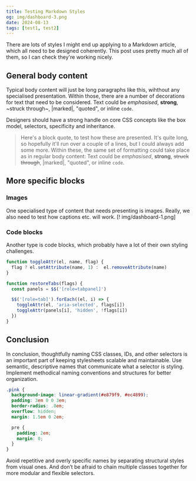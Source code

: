 ```yaml
---
title: Testing Markdown Styles
og: img/dashboard-3.png
date: 2024-08-13
tags: [test1, test2]
---
```


There are lots of styles I might end up applying to a Markdown article, which all need to be designed coherently. This post uses pretty much all of them, so I can check they're working nicely.

## General body content

Typical body content will just be long paragraphs like this, wihthout any specialised presentation. Within those, there are a number of decorations for text that need to be considered. Text could be *emphasised*, **strong**, ~struck through~, |marked|, "quoted", or inline `code`.

Designers should have a strong handle on core CSS concepts like the box model, selectors, specificity and inheritance.

> Here's a block quote, to test how these are presented. It's quite long, so hopefully it'll run over a couple of a lines, but I could always add some more.
> Within these, the same set of formatting could take place as in regular body content: Text could be *emphasised*, **strong**, ~~struck through~~, |marked|, "quoted", or inline `code`.

## More specific blocks

### Images
One specialised type of content that needs presenting is images. Really, we also need to test how captions etc. will work.
[! img/dashboard-1.png]

### Code blocks
Another type is code blocks, which probably have a lot of their own styling challenges.

``` js .blue
function toggleAttr(el, name, flag) {
  flag ? el.setAttribute(name, 1) :  el.removeAttribute(name)
}

function restoreTabs(flags) {
  const panels = $$('[role=tabpanel]')

  $$('[role=tab]').forEach((el, i) => {
    toggleAttr(el, 'aria-selected', flags[i])
    toggleAttr(panels[i], 'hidden', !flags[i])
  })
}
```

## Conclusion

In conclusion, thoughtfully naming CSS classes, IDs, and other selectors is an important part of keeping stylesheets scalable and maintainable. Use semantic, descriptive names that communicate what a selector is styling. Implement methodical naming conventions and structures for better organization.


```css .pink
.pink {
  background-image: linear-gradient(#e879f9, #ec4899);
  padding: 3em 0 0 3em;
  border-radius: .8em;
  overflow: hidden;
  margin: 1.5em 0 2em;

  pre {
    padding: 2em;
    margin: 0;
  }
}
```

Avoid repetitive and overly specific names by separating structural styles from visual ones. And don’t be afraid to chain multiple classes together for more modular and flexible selectors.
